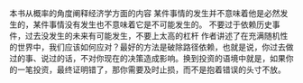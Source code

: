本书从概率的角度阐释经济学方面的内容
某件事情的发生并不意味着他是必然发生的，某件事情没有发生也不意味着它是不可能发生的。
不要过于依赖历史事件，过去没发生的未来有可能发生，不要上太高的杠杆
作者讲述了在充满随机性的世界中，我们应该如何应对？最好的方法是破除路径依赖，也就是说，你过去做过的事、说过的话，不对你现在的决策造成影响。换到投资的语境中就是，如果你的一笔投资，最终证明错了，那你需要及时止损，而不是抱着错误的头寸不放。
